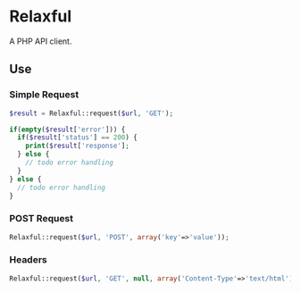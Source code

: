# Relaxful

A PHP API client.

## Use

### Simple Request

```php
$result = Relaxful::request($url, 'GET');

if(empty($result['error'])) {
  if($result['status'] == 200) {
    print($result['response'];
  } else {
    // todo error handling
  }
} else {
  // todo error handling
}
```

### POST Request

```php
Relaxful::request($url, 'POST', array('key'=>'value'));
```

### Headers

```php
Relaxful::request($url, 'GET', null, array('Content-Type'=>'text/html');
```
